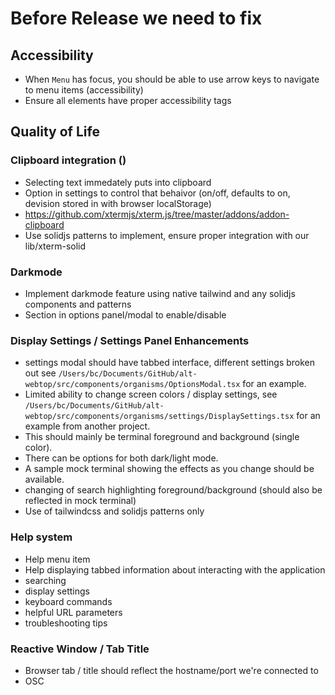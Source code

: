 # Before Release we need to fix

## Accessibility

- When `Menu` has focus, you should be able to use arrow keys to navigate to menu items (accessibility)
- Ensure all elements have proper accessibility tags

## Quality of Life

### Clipboard integration ()

- Selecting text immedately puts into clipboard
- Option in settings to control that behaivor (on/off, defaults to on, devision stored in with browser localStorage)
- <https://github.com/xtermjs/xterm.js/tree/master/addons/addon-clipboard>
- Use solidjs patterns to implement, ensure proper integration with our lib/xterm-solid

### Darkmode

- Implement darkmode feature using native tailwind and any solidjs components and patterns
- Section in options panel/modal to enable/disable

### Display Settings / Settings Panel Enhancements

- settings modal should have tabbed interface, different settings broken out see `/Users/bc/Documents/GitHub/alt-webtop/src/components/organisms/OptionsModal.tsx` for an example.
- Limited ability to change screen colors / display settings, see `/Users/bc/Documents/GitHub/alt-webtop/src/components/organisms/settings/DisplaySettings.tsx` for an example from another project.
- This should mainly be terminal foreground and background (single color).
- There can be options for both dark/light mode.
- A sample mock terminal showing the effects as you change should be available.
- changing of search highlighting foreground/background (should also be reflected in mock terminal)
- Use of tailwindcss and solidjs patterns only

### Help system

- Help menu item
- Help displaying tabbed information about interacting with the application
- searching
- display settings
- keyboard commands
- helpful URL parameters
- troubleshooting tips

### Reactive Window / Tab Title

- Browser tab / title should reflect the hostname/port we're connected to
- OSC
